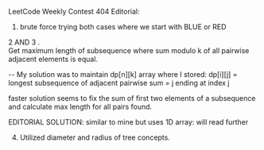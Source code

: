 LeetCode Weekly Contest 404 Editorial:

1. brute force trying both cases where we start with BLUE or RED<br/>




2 AND 3 . \
Get maximum length of subsequence where sum modulo k of all pairwise adjacent elements is equal.

--
My solution was to maintain dp[n][k] array where I stored:
 dp[i][j] = longest subsequence of adjacent pairwise sum = j ending at index j

 faster solution seems to fix the sum of first two elements of a subsequence and calculate max length for all pairs
 found.

 EDITORIAL SOLUTION: similar to mine but uses 1D array: will read further

4. Utilized diameter and radius of tree concepts.